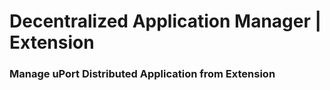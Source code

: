 # Decentralized Application Manager | Extension
### Manage uPort Distributed Application from Extension